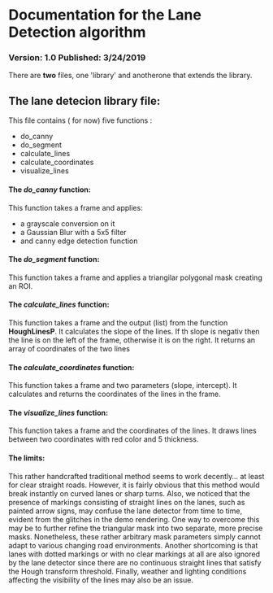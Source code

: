 # Documentation for the Lane Detection algorithm
### Version: 1.0 Published: 3/24/2019
There are **two** files, one 'library' and anotherone that extends the library.

## The lane detecion library file:
This file contains ( for now) five functions :
* do_canny
* do_segment
* calculate_lines
* calculate_coordinates
* visualize_lines

#### The *do_canny* function:
This function takes a frame and applies:
* a grayscale conversion on it
* a Gaussian Blur with a 5x5 filter
* and canny edge detection function

#### The *do_segment* function:
This function takes a frame and applies a triangilar polygonal mask creating an ROI.

#### The *calculate_lines* function:
This function takes a frame and the output (list) from the function **HoughLinesP**.
It calculates the slope of the lines. If th slope is negativ then the line is on the left of the frame, otherwise it is on the right.
It returns an array of coordinates of the two lines

#### The *calculate_coordinates* function:
This function takes a frame and two parameters (slope, intercept).
It calculates and returns the coordinates of the lines in the frame.

#### The *visualize_lines* function:
This function takes a frame and the coordinates of the lines.
It draws lines between two coordinates with red color and 5 thickness.

#### The limits:
This rather handcrafted traditional method seems to work decently… at least for clear straight roads. However, it is fairly obvious that this method would break instantly on curved lanes or sharp turns. Also, we noticed that the presence of markings consisting of straight lines on the lanes, such as painted arrow signs, may confuse the lane detector from time to time, evident from the glitches in the demo rendering. One way to overcome this may be to further refine the triangular mask into two separate, more precise masks. Nonetheless, these rather arbitrary mask parameters simply cannot adapt to various changing road environments. Another shortcoming is that lanes with dotted markings or with no clear markings at all are also ignored by the lane detector since there are no continuous straight lines that satisfy the Hough transform threshold. Finally, weather and lighting conditions affecting the visibility of the lines may also be an issue.